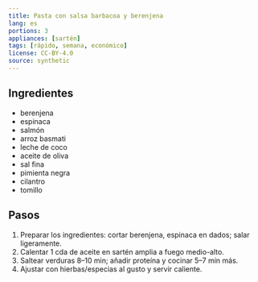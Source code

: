 ```yaml
---
title: Pasta con salsa barbacoa y berenjena
lang: es
portions: 3
appliances: [sartén]
tags: [rápido, semana, económico]
license: CC-BY-4.0
source: synthetic
---
```

## Ingredientes
- berenjena
- espinaca
- salmón
- arroz basmati
- leche de coco
- aceite de oliva
- sal fina
- pimienta negra
- cilantro
- tomillo

## Pasos
1. Preparar los ingredientes: cortar berenjena, espinaca en dados; salar ligeramente.
2. Calentar 1 cda de aceite en sartén amplia a fuego medio-alto.
3. Saltear verduras 8–10 min; añadir proteína y cocinar 5–7 min más.
4. Ajustar con hierbas/especias al gusto y servir caliente.
